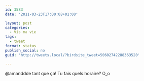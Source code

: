 ```yaml
---
id: 3583
date: '2011-03-23T17:00:08+01:00'

layout: post
categories:
  - Vis ma vie
tags:
  - tweet
format: status
publish_social: no
guid: 'http://tweets.local/?birdsite_tweet=50602742288363520'

---
```


@amanddde tant que ça! Tu fais quels horaire? O\_o
